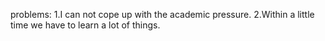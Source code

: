 problems: 1.I can not cope up with the academic pressure. 2.Within a little time we have to learn a lot of things.